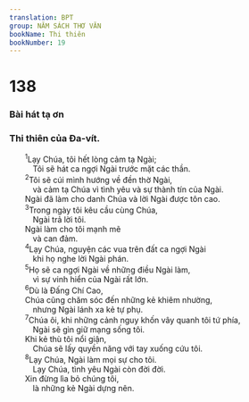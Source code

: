 ```yaml
---
translation: BPT
group: NĂM SÁCH THƠ VĂN
bookName: Thi thiên 
bookNumber: 19
---
```


<div class="title"><h1>138</h1><h3>Bài hát tạ ơn</h3><h3>Thi thiên của Đa-vít.</h3></div>
<span class="verse thi_138_1">  <sup>1</sup>Lạy Chúa, tôi hết lòng cảm tạ Ngài;<br/>   Tôi sẽ hát ca ngợi Ngài trước mặt các thần.<br/></span>
<span class="verse thi_138_2">  <sup>2</sup>Tôi sẽ cúi mình hướng về đền thờ Ngài,<br/>   và cảm tạ Chúa vì tình yêu và sự thành tín của Ngài.<br/>  Ngài đã làm cho danh Chúa và lời Ngài được tôn cao.<br/></span>
<span class="verse thi_138_3">  <sup>3</sup>Trong ngày tôi kêu cầu cùng Chúa,<br/>   Ngài trả lời tôi.<br/>  Ngài làm cho tôi mạnh mẽ<br/>   và can đảm.<br/></span>
<span class="verse thi_138_4">  <sup>4</sup>Lạy Chúa, nguyện các vua trên đất ca ngợi Ngài<br/>   khi họ nghe lời Ngài phán.<br/></span>
<span class="verse thi_138_5">  <sup>5</sup>Họ sẽ ca ngợi Ngài về những điều Ngài làm,<br/>   vì sự vinh hiển của Ngài rất lớn.<br/></span>
<span class="verse thi_138_6">  <sup>6</sup>Dù là Đấng Chí Cao,<br/>  Chúa cũng chăm sóc đến những kẻ khiêm nhường,<br/>   nhưng Ngài lánh xa kẻ tự phụ.<br/></span>
<span class="verse thi_138_7">  <sup>7</sup>Chúa ôi, khi những cảnh nguy khốn vây quanh tôi tứ phía,<br/>   Ngài sẽ gìn giữ mạng sống tôi.<br/>  Khi kẻ thù tôi nổi giận,<br/>   Chúa sẽ lấy quyền năng với tay xuống cứu tôi.<br/></span>
<span class="verse thi_138_8">  <sup>8</sup>Lạy Chúa, Ngài làm mọi sự cho tôi.<br/>   Lạy Chúa, tình yêu Ngài còn đời đời.<br/>  Xin đừng lìa bỏ chúng tôi,<br/>   là những kẻ Ngài dựng nên.<br/></span>
